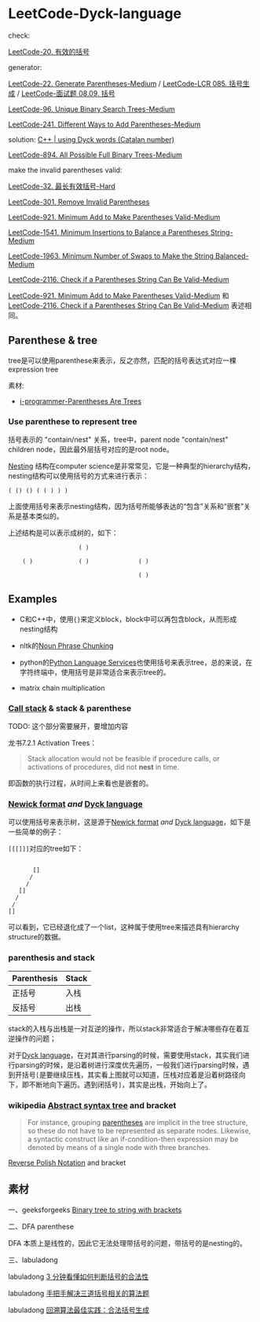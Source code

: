 # LeetCode-Dyck-language



check:

[LeetCode-20. 有效的括号](https://leetcode.cn/problems/valid-parentheses/) 

generator: 

[LeetCode-22. Generate Parentheses-Medium](https://leetcode.cn/problems/generate-parentheses/) / [LeetCode-LCR 085. 括号生成](https://leetcode.cn/problems/IDBivT/) / [LeetCode-面试题 08.09. 括号](https://leetcode.cn/problems/bracket-lcci/) 

[LeetCode-96. Unique Binary Search Trees-Medium](https://leetcode.cn/problems/unique-binary-search-trees/)

[LeetCode-241. Different Ways to Add Parentheses-Medium](https://leetcode.cn/problems/different-ways-to-add-parentheses/) 

solution: [C++ | using Dyck words (Catalan number)](https://leetcode.com/problems/different-ways-to-add-parentheses/solutions/1684052/c-using-dyck-words-catalan-number/)

[LeetCode-894. All Possible Full Binary Trees-Medium](https://leetcode.com/problems/all-possible-full-binary-trees/) 

make the invalid parentheses valid: 

[LeetCode-32. 最长有效括号-Hard](https://leetcode.cn/problems/longest-valid-parentheses/) 

[LeetCode-301. Remove Invalid Parentheses](https://leetcode.cn/problems/remove-invalid-parentheses/)

[LeetCode-921. Minimum Add to Make Parentheses Valid-Medium](https://leetcode.cn/problems/minimum-add-to-make-parentheses-valid/) 

[LeetCode-1541. Minimum Insertions to Balance a Parentheses String-Medium](https://leetcode.cn/problems/minimum-insertions-to-balance-a-parentheses-string/) 

[LeetCode-1963. Minimum Number of Swaps to Make the String Balanced-Medium](https://leetcode.cn/problems/minimum-number-of-swaps-to-make-the-string-balanced/) 

[LeetCode-2116. Check if a Parentheses String Can Be Valid-Medium](https://leetcode.cn/problems/check-if-a-parentheses-string-can-be-valid/) 

[LeetCode-921. Minimum Add to Make Parentheses Valid-Medium](https://leetcode.cn/problems/minimum-add-to-make-parentheses-valid/) 和 [LeetCode-2116. Check if a Parentheses String Can Be Valid-Medium](https://leetcode.cn/problems/check-if-a-parentheses-string-can-be-valid/) 表述相同。



## Parenthese & tree

tree是可以使用parenthese来表示，反之亦然，匹配的括号表达式对应一棵expression tree

素材:

- [i-programmer-Parentheses Are Trees](https://www.i-programmer.info/programming/theory/3458-brackets-are-trees.html) 

### Use parenthese to represent tree

括号表示的 "contain/nest" 关系，tree中，parent node "contain/nest" children node，因此最外层括号对应的是root node。

[Nesting](https://en.wikipedia.org/wiki/Nesting_(computing)) 结构在computer science是非常常见，它是一种典型的hierarchy结构，nesting结构可以使用括号的方式来进行表示：

```
( () () ( ( ) ) )
```

上面使用括号来表示nesting结构，因为括号所能够表达的“包含”关系和“嵌套”关系是基本类似的。

上述结构是可以表示成树的，如下：

```
					( )
	
    ( )				( )				 ( )
    								
    								 ( )
```

## Examples

- C和C++中，使用`{}`来定义block，block中可以再包含block，从而形成nesting结构

- nltk的[Noun Phrase Chunking](http://www.nltk.org/book/ch07.html)

- python的[Python Language Services](https://docs.python.org/3/library/language.html)也使用括号来表示tree，总的来说，在字符终端中，使用括号是非常适合来表示tree的。
- matrix chain multiplication



### [Call stack](https://en.wikipedia.org/wiki/Call_stack) & stack & parenthese

TODO: 这个部分需要展开，要增加内容

龙书7.2.1 Activation Trees：

> Stack allocation would not be feasible if procedure calls, or activations of procedures, did not **nest** in time. 

即函数的执行过程，从时间上来看也是嵌套的。



### [Newick format](https://en.wikipedia.org/wiki/Newick_format) *and* [Dyck language](https://en.wikipedia.org/wiki/Dyck_language)

可以使用括号来表示树，这是源于[Newick format](https://en.wikipedia.org/wiki/Newick_format) *and* [Dyck language](https://en.wikipedia.org/wiki/Dyck_language)，如下是一些简单的例子：

`[[[]]]`对应的tree如下：

```
   
       []
      /
     /
   []
  /
 /
[]
```



可以看到，它已经退化成了一个list，这种属于使用tree来描述具有hierarchy structure的数据。





### parenthesis and stack

| Parenthesis | Stack |
| ----------- | ----- |
| 正括号      | 入栈  |
| 反括号      | 出栈  |

stack的入栈与出栈是一对互逆的操作，所以stack非常适合于解决哪些存在着互逆操作的问题；

对于[Dyck language](https://en.wikipedia.org/wiki/Dyck_language)，在对其进行parsing的时候，需要使用stack，其实我们进行parsing的时候，是沿着树进行深度优先遍历，一般我们进行parsing时候，遇到开括号`[`是要继续压栈，其实看上图就可以知道，压栈对应着是沿着树路径向下，即不断地向下遍历。遇到闭括号`]`，其实是出栈，开始向上了。



### wikipedia [Abstract syntax tree](https://en.wikipedia.org/wiki/Abstract_syntax_tree) and bracket

> For instance, grouping [parentheses](https://en.wikipedia.org/wiki/Bracket#Parentheses) are implicit in the tree structure, so these do not have to be represented as separate nodes. Likewise, a syntactic construct like an if-condition-then expression may be denoted by means of a single node with three branches.

[Reverse Polish Notation](https://en.wikipedia.org/wiki/Reverse_Polish_notation) and bracket





## 素材

一、geeksforgeeks [Binary tree to string with brackets](https://www.geeksforgeeks.org/binary-tree-string-brackets/) 

二、DFA parenthese

DFA 本质上是线性的，因此它无法处理带括号的问题，带括号的是nesting的。

三、labuladong

labuladong [3 分钟看懂如何判断括号的合法性](https://mp.weixin.qq.com/s/o2MjTSIC4FkPscF5MnLXMQ)

labuladong [手把手解决三道括号相关的算法题](https://mp.weixin.qq.com/s?__biz=MzAxODQxMDM0Mw==&mid=2247487246&idx=1&sn=4a514020ce9dc8777e2d1d503188b62b&scene=21#wechat_redirect)

labuladong [回溯算法最佳实践：合法括号生成](https://mp.weixin.qq.com/s/XVnoX-lBzColVvVXNkGc5g)

